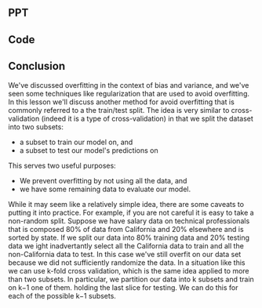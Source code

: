 ## PPT

## Code

## Conclusion

We've discussed overfitting in the context of bias and variance, and we've seen some techniques like regularization that are used to avoid overfitting. In this lesson we'll discuss another method for avoid overfitting that is commonly referred to a the train/test split. The idea is very similar to cross-validation (indeed it is a type of cross-validation) in that we split the dataset into two subsets:

- a subset to train our model on, and
- a subset to test our model's predictions on

This serves two useful purposes:

- We prevent overfitting by not using all the data, and
- we have some remaining data to evaluate our model.

While it may seem like a relatively simple idea, there are some caveats to putting it into practice. For example, if you are not careful it is easy to take a non-random split. Suppose we have salary data on technical professionals that is composed 80% of data from California and 20% elsewhere and is sorted by state. If we split our data into 80% training data and 20% testing data we ight inadvertantly select all the California data to train and all the non-California data to test. In this case we've still overfit on our data set because we did not sufficiently randomize the data.
In a situation like this we can use k-fold cross validation, which is the same idea applied to more than two subsets. In particular, we partition our data into k subsets and train on k−1 one of them. holding the last slice for testing. We can do this for each of the possible k−1 subsets.
